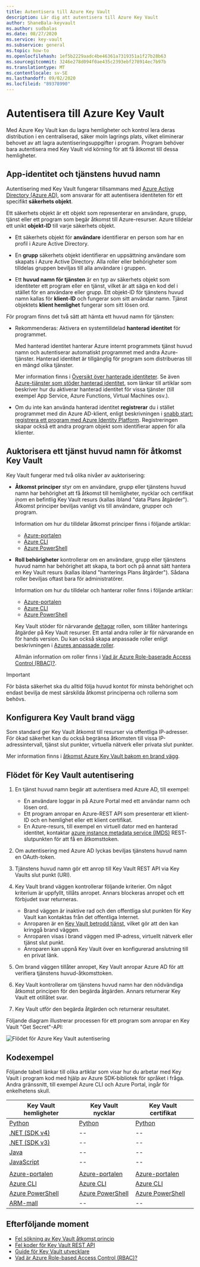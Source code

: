 ```yaml
---
title: Autentisera till Azure Key Vault
description: Lär dig att autentisera till Azure Key Vault
author: ShaneBala-keyvault
ms.author: sudbalas
ms.date: 08/27/2020
ms.service: key-vault
ms.subservice: general
ms.topic: how-to
ms.openlocfilehash: 1ef5b2229aadc4be46361a7319351a1f27b28b63
ms.sourcegitcommit: 3246e278d094f0ae435c2393ebf278914ec7b97b
ms.translationtype: MT
ms.contentlocale: sv-SE
ms.lasthandoff: 09/02/2020
ms.locfileid: "89378990"
---
```

# <a name="authenticate-to-azure-key-vault"></a>Autentisera till Azure Key Vault

Med Azure Key Vault kan du lagra hemligheter och kontrol lera deras distribution i en centraliserad, säker moln lagrings plats, vilket eliminerar behovet av att lagra autentiseringsuppgifter i program. Program behöver bara autentisera med Key Vault vid körning för att få åtkomst till dessa hemligheter.

## <a name="app-identity-and-service-principals"></a>App-identitet och tjänstens huvud namn

Autentisering med Key Vault fungerar tillsammans med [Azure Active Directory (Azure AD)](/azure/active-directory/fundamentals/active-directory-whatis), som ansvarar för att autentisera identiteten för ett specifikt **säkerhets objekt**.

Ett säkerhets objekt är ett objekt som representerar en användare, grupp, tjänst eller ett program som begär åtkomst till Azure-resurser. Azure tilldelar ett unikt **objekt-ID** till varje säkerhets objekt.

* Ett säkerhets objekt för **användare** identifierar en person som har en profil i Azure Active Directory.

* En **grupp** säkerhets objekt identifierar en uppsättning användare som skapats i Azure Active Directory. Alla roller eller behörigheter som tilldelas gruppen beviljas till alla användare i gruppen.

* Ett **huvud namn för tjänsten** är en typ av säkerhets objekt som identiteter ett program eller en tjänst, vilket är att säga en kod del i stället för en användare eller grupp. Ett objekt-ID för tjänstens huvud namn kallas för **klient-ID** och fungerar som sitt användar namn. Tjänst objektets **klient hemlighet** fungerar som sitt lösen ord.

För program finns det två sätt att hämta ett huvud namn för tjänsten:

* Rekommenderas: Aktivera en systemtilldelad **hanterad identitet** för programmet.

    Med hanterad identitet hanterar Azure internt programmets tjänst huvud namn och autentiserar automatiskt programmet med andra Azure-tjänster. Hanterad identitet är tillgänglig för program som distribueras till en mängd olika tjänster.

    Mer information finns i [Översikt över hanterade identiteter](/azure/active-directory/managed-identities-azure-resources/overview). Se även [Azure-tjänster som stöder hanterad identitet](/azure/active-directory/managed-identities-azure-resources/services-support-managed-identities), som länkar till artiklar som beskriver hur du aktiverar hanterad identitet för vissa tjänster (till exempel App Service, Azure Functions, Virtual Machines osv.).

* Om du inte kan använda hanterad identitet **registrerar** du i stället programmet med din Azure AD-klient, enligt beskrivningen i [snabb start: registrera ett program med Azure Identity Platform](/azure/active-directory/develop/quickstart-register-app). Registreringen skapar också ett andra program objekt som identifierar appen för alla klienter.

## <a name="authorize-a-service-principal-to-access-key-vault"></a>Auktorisera ett tjänst huvud namn för åtkomst Key Vault

Key Vault fungerar med två olika nivåer av auktorisering:

- **Åtkomst principer** styr om en användare, grupp eller tjänstens huvud namn har behörighet att få åtkomst till hemligheter, nycklar och certifikat *inom* en befintlig Key Vault resurs (kallas ibland "data Plans åtgärder"). Åtkomst principer beviljas vanligt vis till användare, grupper och program.

    Information om hur du tilldelar åtkomst principer finns i följande artiklar:

    - [Azure-portalen](assign-access-policy-portal.md)
    - [Azure CLI](assign-access-policy-cli.md)
    - [Azure PowerShell](assign-access-policy-portal.md)

- **Roll behörigheter** kontrollerar om en användare, grupp eller tjänstens huvud namn har behörighet att skapa, ta bort och på annat sätt hantera en Key Vault resurs (kallas ibland "hanterings Plans åtgärder"). Sådana roller beviljas oftast bara för administratörer.
 
    Information om hur du tilldelar och hanterar roller finns i följande artiklar:

    - [Azure-portalen](/azure/role-based-access-control/role-assignments-portal)
    - [Azure CLI](/azure/role-based-access-control/role-assignments-cli)
    - [Azure PowerShell](/azure/role-based-access-control/role-assignments-powershell)

    Key Vault stöder för närvarande [deltagar](/azure/role-based-access-control/built-in-roles#key-vault-contributor) rollen, som tillåter hanterings åtgärder på Key Vault resurser. Ett antal andra roller är för närvarande en för hands version. Du kan också skapa anpassade roller enligt beskrivningen i [Azures anpassade roller](/azure/role-based-access-control/custom-roles).

    Allmän information om roller finns i [Vad är Azure Role-baserade Access Control (RBAC)?](/azure/role-based-access-control/overview).


> [!IMPORTANT]
> För bästa säkerhet ska du alltid följa huvud kontot för minsta behörighet och endast bevilja de mest särskilda åtkomst principerna och rollerna som behövs. 
    
## <a name="configure-the-key-vault-firewall"></a>Konfigurera Key Vault brand vägg

Som standard ger Key Vault åtkomst till resurser via offentliga IP-adresser. För ökad säkerhet kan du också begränsa åtkomsten till vissa IP-adressintervall, tjänst slut punkter, virtuella nätverk eller privata slut punkter.

Mer information finns i [åtkomst Azure Key Vault bakom en brand vägg](/azure/key-vault/general/access-behind-firewall).


## <a name="the-key-vault-authentication-flow"></a>Flödet för Key Vault autentisering

1. En tjänst huvud namn begär att autentisera med Azure AD, till exempel:
    * En användare loggar in på Azure Portal med ett användar namn och lösen ord.
    * Ett program anropar en Azure-REST API som presenterar ett klient-ID och en hemlighet eller ett klient certifikat.
    * En Azure-resurs, till exempel en virtuell dator med en hanterad identitet, kontaktar [azure instance metadata service (IMDS)](/azure/virtual-machines/windows/instance-metadata-service) REST-slutpunkten för att få en åtkomsttoken.

1. Om autentisering med Azure AD lyckas beviljas tjänstens huvud namn en OAuth-token.

1. Tjänstens huvud namn gör ett anrop till Key Vault REST API via Key Vaults slut punkt (URI).

1. Key Vault brand väggen kontrollerar följande kriterier. Om något kriterium är uppfyllt, tillåts anropet. Annars blockeras anropet och ett förbjudet svar returneras.

    * Brand väggen är inaktive rad och den offentliga slut punkten för Key Vault kan kontaktas från det offentliga Internet.
    * Anroparen är en [Key Vault betrodd tjänst](/azure/key-vault/general/overview-vnet-service-endpoints#trusted-services), vilket gör att den kan kringgå brand väggen.
    * Anroparen visas i brand väggen med IP-adress, virtuellt nätverk eller tjänst slut punkt.
    * Anroparen kan uppnå Key Vault över en konfigurerad anslutning till en privat länk.    

1. Om brand väggen tillåter anropet, Key Vault anropar Azure AD för att verifiera tjänstens huvud-åtkomsttoken.

1. Key Vault kontrollerar om tjänstens huvud namn har den nödvändiga åtkomst principen för den begärda åtgärden. Annars returnerar Key Vault ett otillåtet svar.

1. Key Vault utför den begärda åtgärden och returnerar resultatet.

Följande diagram illustrerar processen för ett program som anropar en Key Vault "Get Secret"-API:

![Flödet för Azure Key Vault autentisering](../media/authentication/authentication-flow.png)

## <a name="code-examples"></a>Kodexempel

Följande tabell länkar till olika artiklar som visar hur du arbetar med Key Vault i program kod med hjälp av Azure SDK-bibliotek för språket i fråga. Andra gränssnitt, till exempel Azure CLI och Azure Portal, ingår för enkelhetens skull.

| Key Vault hemligheter | Key Vault nycklar | Key Vault certifikat |
|  --- | --- | --- |
| [Python](/azure/key-vault/secrets/quick-create-python) | [Python](/azure/key-vault/keys/quick-create-python) | [Python](/azure/key-vault/certificates/quick-create-python) | 
| [.NET (SDK v4)](/azure/key-vault/secrets/quick-create-net) | -- | -- |
| [.NET (SDK v3)](/azure/key-vault/secrets/quick-create-net-v3) | -- | -- |
| [Java](/azure/key-vault/secrets/quick-create-java) | -- | -- |
| [JavaScript](/azure/key-vault/secrets/quick-create-node) | -- | -- | 
| | | |
| [Azure-portalen](/azure/key-vault/secrets/quick-create-portal) | [Azure-portalen](/azure/key-vault/keys/quick-create-portal) | [Azure-portalen](/azure/key-vault/certificates/quick-create-portal) |
| [Azure CLI](/azure/key-vault/secrets/quick-create-cli) | [Azure CLI](/azure/key-vault/keys/quick-create-cli) | [Azure CLI](/azure/key-vault/certificates/quick-create-cli) |
| [Azure PowerShell](/azure/key-vault/secrets/quick-create-powershell) | [Azure PowerShell](/azure/key-vault/keys/quick-create-powershell) | [Azure PowerShell](/azure/key-vault/certificates/quick-create-powershell) |
| [ARM-mall](/azure/key-vault/secrets/quick-create-net) | -- | -- |

## <a name="next-steps"></a>Efterföljande moment

- [Fel sökning av Key Vault åtkomst princip](troubleshooting-access-issues.md)
- [Fel koder för Key Vault REST API](rest-error-codes.md)
- [Guide för Key Vault utvecklare](developers-guide.md)
- [Vad är Azure Role-based Access Control (RBAC)?](/azure/role-based-access-control/overview)
